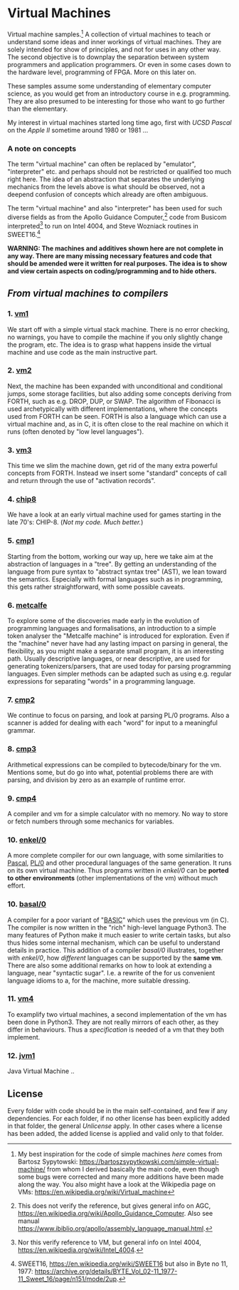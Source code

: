 # Virtual Machines

Virtual machine samples.[^1] A collection of virtual machines to teach
or understand some ideas and inner workings of virtual machines. They are
solely intended for show of principles, and not for uses in any other way.
The second objective is to downplay the separation between system programmers
and application programmers. Or even in some cases down to the hardware level,
programming of FPGA. More on this later on.

[^1]: My best inspiration for the code of simple machines *here* comes from
Bartosz Sypytowski: https://bartoszsypytkowski.com/simple-virtual-machine/
from whom I derived basically the main code, even though some bugs
were corrected and many more additions have been made along the way.
You also might have a look at the Wikipedia page on VMs:
https://en.wikipedia.org/wiki/Virtual_machine

These samples assume some understanding of elementary computer science,
as you would get from an introductory course in e.g. programming. They are
also presumed to be interesting for those who want to go further than the
elementary.

My interest in virtual machines started long time ago, first with
*UCSD Pascal* on the *Apple II* sometime around 1980 or 1981 ...


### A note on concepts

The term "virtual machine" can often be replaced by "emulator",
"interpreter" etc. and perhaps should not be restricted or qualified too much
right here. The idea of an abstraction that separates the underlying mechanics
from the levels above is what should be observed, not a deepend confusion of
concepts which already are often ambiguous.

The term "virtual machine" and also "interpreter" has been used for such diverse
fields as from the Apollo Guidance Computer,[^2] code from Busicom interpreted[^3]
to run on Intel 4004, and Steve Wozniack routines in SWEET16.[^4]

[^2]: This does not verify the reference, but gives general info on AGC,
https://en.wikipedia.org/wiki/Apollo_Guidance_Computer.
Also see manual https://www.ibiblio.org/apollo/assembly_language_manual.html.

[^3]: Nor this verify reference to VM, but general info on Intel 4004,
https://en.wikipedia.org/wiki/Intel_4004.

[^4]: SWEET16, https://en.wikipedia.org/wiki/SWEET16 but also in Byte no 11, 1977:
https://archive.org/details/BYTE_Vol_02-11_1977-11_Sweet_16/page/n151/mode/2up.

__WARNING: The machines and additives shown here are not complete
in any way. There are many missing necessary features and code that
should be amended were it written for real purposes. The idea is to show
and view certain aspects on coding/programming and to hide others.__



## *From virtual machines to compilers*


### 1. [vm1](/vm1)

We start off with a simple virtual stack machine. There is no error checking,
no warnings, you have to compile the machine if you only slightly change
the program, etc. The idea is to grasp what happens inside the virtual
machine and use code as the main instructive part.


### 2. [vm2](/vm2)

Next, the machine has been expanded with unconditional and conditional jumps,
some storage facilities, but also adding some concepts deriving from FORTH,
such as e.g. DROP, DUP, or SWAP. The algorithm of Fibonacci is used archetypically
with different implementations, where the concepts used from FORTH can be seen.
FORTH is also a language which can use a virtual machine and, as in C, it is
often close to the real machine on which it runs (often denoted by "low level
languages").


### 3. [vm3](/vm3)

This time we slim the machine down, get rid of the many extra powerful
concepts from FORTH. Instead we insert some "standard" concepts of call
and return through the use of "activation records".


### 4. [chip8](/chip8)

We have a look at an early virtual machine used for games starting
in the late 70's: CHIP-8. (*Not my code. Much better.*)


### 5. [cmp1](/cmp1)

Starting from the bottom, working our way up, here we take aim at the abstraction
of languages in a "tree". By getting an understanding of the language from pure
syntax to "abstract syntax tree" (AST), we lean toward the semantics. Especially
with formal languages such as in programming, this gets rather straightforward,
with some possible caveats.


### 6. [metcalfe](/metcalfe)

To explore some of the discoveries made early in the evolution of programming
languages and formalisations, an introduction to a simple token analyser
the "Metcalfe machine" is introduced for exploration. Even if the "machine"
never have had any lasting impact on parsing in general, the flexibility, as
you might make a separate small program, it is an interesting path. Usually
descriptive languages, or near descriptive, are used for generating tokenizers/parsers,
that are used today for parsing programming languages. Even simpler methods
can be adapted such as using e.g. regular expressions for separating "words" in
a programming language.


### 7. [cmp2](/cmp2)

We continue to focus on parsing, and look at parsing PL/0 programs. Also a scanner
is added for dealing with each "word" for input to a meaningful grammar.


### 8. [cmp3](/cmp3)

Arithmetical expressions can be compiled to bytecode/binary for the vm.
Mentions some, but do go into what, potential problems there are with parsing,
and division by zero as an example of runtime error.


### 9. [cmp4](/cmp4)

A compiler and vm for a simple calculator with no memory. No way to store
or fetch numbers through some mechanics for variables.


### 10. [enkel/0](/enkel0)

A more complete compiler for our own language, with some similarities to
[Pascal](https://en.wikipedia.org/wiki/Pascal_(programming_language)),
[PL/0](https://en.wikipedia.org/wiki/PL/0) and other procedural languages
of the same generation.
It runs on its own virtual machine. Thus programs written in *enkel/0*
can be __ported to other environments__ (other implementations of the vm)
without much effort.


### 10. [basal/0](/basal0)

A compiler for a poor variant of "[BASIC](https://en.wikipedia.org/wiki/BASIC)"
which uses the previous vm (in C). The compiler is now written in the "rich"
high-level language Python3. The many features of Python make it much
easier to write certain tasks, but also thus hides some internal mechanism,
which can be useful to understand details in practice. This addition of a
compiler *basal/0* illustrates, together with *enkel/0*, how *different*
languages can be supported by the __same vm__. There are also some additional
remarks on how to look at extending a language, near "syntactic sugar".
I.e. a rewrite of the for us convenient language idioms to a, for the
machine, more suitable dressing.


### 11. [vm4](/vm4)

To examplify two virtual machines, a second implementation of the vm has
been done in Python3. They are not really mirrors of each other, as
they differ in behaviours. Thus a *specification* is needed of a vm
that they both implement.

### 12. [jvm1](/jvm1)

Java Virtual Machine  ..

## License

Every folder with code should be in the main self-contained, and few if any
dependencies. For each folder, if no other license has been explicitly added
in that folder, the general *Unlicense* apply. In other cases where a license
has been added, the added license is applied and valid only to that folder.

